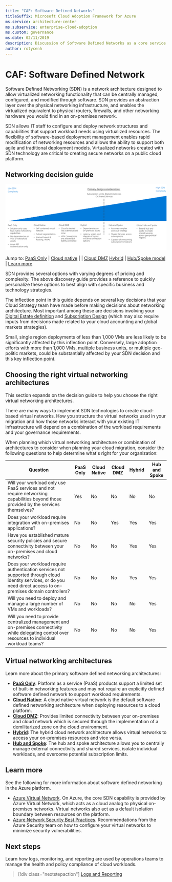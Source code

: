 ```yaml
---
title: "CAF: Software Defined Networks" 
titleSuffix: Microsoft Cloud Adoption Framework for Azure
ms.service: architecture-center
ms.subservice: enterprise-cloud-adoption
ms.custom: governance
ms.date: 02/11/2019
description: Discussion of Software Defined Networks as a core service in Azure migrations
author: rotycenh
---
```


# CAF: Software Defined Network

Software Defined Networking (SDN) is a network architecture designed to allow virtualized networking functionality that can be centrally managed, configured, and modified through software. SDN provides an abstraction layer over the physical networking infrastructure, and enables the virtualized equivalent to physical routers, firewalls, and other networking hardware you would find in an on-premises network.

SDN allows IT staff to configure and deploy network structures and capabilities that support workload needs using virtualized resources. The flexibility of software-based deployment management enables rapid modification of networking resources and allows the ability to support both agile and traditional deployment models. Virtualized networks created with SDN technology are critical to creating secure networks on a public cloud platform.

## Networking decision guide

![Plotting networking options from least to most complex, aligned with jump links below](../../_images/discovery-guides/discovery-guide-sdn.png)

Jump to: [PaaS Only](paas-only.md) | [Cloud native](cloud-native.md) | | [Cloud DMZ](cloud-dmz.md) [Hybrid](hybrid.md) | [Hub/Spoke model](hub-spoke.md) | [Learn more](#learn-more)

SDN provides several options with varying degrees of pricing and complexity. The above discovery guide provides a reference to quickly personalize these options to best align with specific business and technology strategies.

The inflection point in this guide depends on several key decisions that your Cloud Strategy team have made before making decisions about networking architecture. Most important among these are decisions involving your [Digital Estate definition](../../digital-estate/overview.md) and [Subscription Design](../subscriptions/overview.md) (which may also require inputs from decisions made related to your cloud accounting and global markets strategies).

Small, single region deployments of less than 1,000 VMs are less likely to be significantly affected by this inflection point. Conversely, large adoption efforts with more than 1,000 VMs, multiple business units, or multiple geo-politic markets, could be substantially affected by your SDN decision and this key inflection point.

## Choosing the right virtual networking architectures

This section expands on the decision guide to help you choose the right virtual networking architectures.

There are many ways to implement SDN technologies to create cloud-based virtual networks. How you structure the virtual networks used in your migration and how those networks interact with your existing IT infrastructure will depend on a combination of the workload requirements and your governance requirements.

When planning which virtual networking architecture or combination of architectures to consider when planning your cloud migration, consider the following questions to help determine what's right for your organization:

| Question | PaaS Only | Cloud Native | Cloud DMZ | Hybrid | Hub and Spoke |
|-----|-----|-----|-----|-----|-----|
| Will your workload only use PaaS services and not require networking capabilities beyond those provided by the services themselves? | Yes | No | No | No | No |
| Does your workload require integration with on-premises applications? | No | No | Yes | Yes | Yes |
| Have you established mature security policies and secure connectivity between your on-premises and cloud networks? | No | No | No | Yes | Yes |
| Does your workload require authentication services not supported through cloud identity services, or do you need direct access to on-premises domain controllers? | No | No | No | Yes | Yes |
| Will you need to deploy and manage a large number of VMs and workloads? | No | No | No | No | Yes |
| Will you need to provide centralized management and on-premises connectivity while delegating control over resources to individual workload teams? | No | No | No | No | Yes |

## Virtual networking architectures

Learn more about the primary software defined networking architectures:

- [**PaaS Only**](paas-only.md): Platform as a service (PaaS) products support a limited set of built-in networking features and may not require an explicitly defined software defined network to support workload requirements.
- [**Cloud Native**](cloud-native.md): A cloud native virtual network is the default software defined networking architecture when deploying resources to a cloud platform.
- [**Cloud DMZ**](cloud-dmz.md): Provides limited connectivity between your on-premises and cloud network which is secured through the implementation of a demilitarized zone on the cloud environment.
- [**Hybrid**](hybrid.md): The hybrid cloud network architecture allows virtual networks to access your on-premises resources and vice versa.
- [**Hub and Spoke**](hub-spoke.md): The hub and spoke architecture allows you to centrally manage external connectivity and shared services, isolate individual workloads, and overcome potential subscription limits.

## Learn more

See the following for more information about software defined networking in the Azure platform.

- [Azure Virtual Network](/azure/virtual-network/virtual-networks-overview). On Azure, the core SDN capability is provided by Azure Virtual Network, which acts as a cloud analog to physical on-premises networks. Virtual networks also act as a default isolation boundary between resources on the platform.
- [Azure Network Security Best Practices](/azure/security/azure-security-network-security-best-practices). Recommendations from the Azure Security team on how to configure your virtual networks to minimize security vulnerabilities.

## Next steps

Learn how logs, monitoring, and reporting are used by operations teams to manage the health and policy compliance of cloud workloads.

> [!div class="nextstepaction"]
> [Logs and Reporting](../log-and-report/overview.md)
